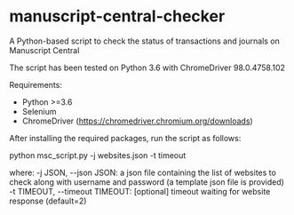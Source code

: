 # manuscript-central-checker
A Python-based script to check the status of transactions and journals on Manuscript Central

The script has been tested on Python 3.6 with ChromeDriver 98.0.4758.102

Requirements:
- Python >=3.6
- Selenium
- ChromeDriver (https://chromedriver.chromium.org/downloads)

After installing the required packages, run the script as follows:

python msc_script.py -j websites.json -t timeout

where:
-j JSON, --json JSON: a json file containing the list of websites to check along with username and password (a template json file is provided)
-t TIMEOUT, --timeout TIMEOUT: [optional] timeout waiting for website response (default=2)
